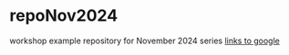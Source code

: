 # repoNov2024
workshop example repository for November 2024 series
[links to google](https://www.google.ca)
